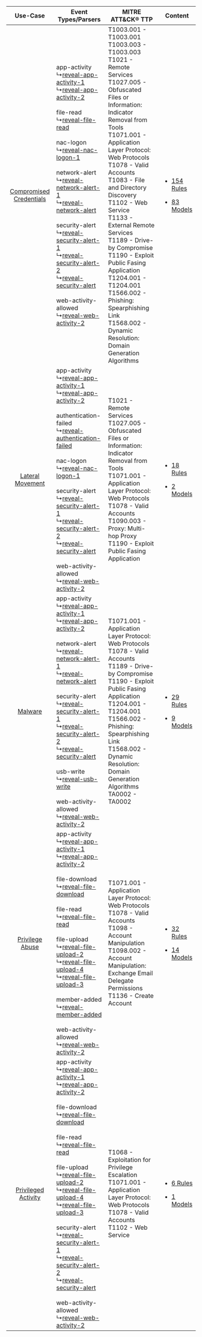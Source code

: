 |    Use-Case    | Event Types/Parsers    | MITRE ATT&CK® TTP    | Content    |
|:----:| ---- | ---- | ---- |
| [Compromised Credentials](../../../UseCases/uc_compromised_credentials.md) |  app-activity<br> ↳[reveal-app-activity-1](Ps/pC_revealappactivity1.md)<br> ↳[reveal-app-activity-2](Ps/pC_revealappactivity2.md)<br><br> file-read<br> ↳[reveal-file-read](Ps/pC_revealfileread.md)<br><br> nac-logon<br> ↳[reveal-nac-logon-1](Ps/pC_revealnaclogon1.md)<br><br> network-alert<br> ↳[reveal-network-alert-1](Ps/pC_revealnetworkalert1.md)<br> ↳[reveal-network-alert](Ps/pC_revealnetworkalert.md)<br><br> security-alert<br> ↳[reveal-security-alert-1](Ps/pC_revealsecurityalert1.md)<br> ↳[reveal-security-alert-2](Ps/pC_revealsecurityalert2.md)<br> ↳[reveal-security-alert](Ps/pC_revealsecurityalert.md)<br><br> web-activity-allowed<br> ↳[reveal-web-activity-2](Ps/pC_revealwebactivity2.md)<br>    | T1003.001 - T1003.001<br>T1003.003 - T1003.003<br>T1021 - Remote Services<br>T1027.005 - Obfuscated Files or Information: Indicator Removal from Tools<br>T1071.001 - Application Layer Protocol: Web Protocols<br>T1078 - Valid Accounts<br>T1083 - File and Directory Discovery<br>T1102 - Web Service<br>T1133 - External Remote Services<br>T1189 - Drive-by Compromise<br>T1190 - Exploit Public Fasing Application<br>T1204.001 - T1204.001<br>T1566.002 - Phishing: Spearphishing Link<br>T1568.002 - Dynamic Resolution: Domain Generation Algorithms<br> | [<ul><li>154 Rules</li></ul><ul><li>83 Models</li></ul>](RM/r_m_nextdlp_reveal_Compromised_Credentials.md) |
|        [Lateral Movement](../../../UseCases/uc_lateral_movement.md)        |  app-activity<br> ↳[reveal-app-activity-1](Ps/pC_revealappactivity1.md)<br> ↳[reveal-app-activity-2](Ps/pC_revealappactivity2.md)<br><br> authentication-failed<br> ↳[reveal-authentication-failed](Ps/pC_revealauthenticationfailed.md)<br><br> nac-logon<br> ↳[reveal-nac-logon-1](Ps/pC_revealnaclogon1.md)<br><br> security-alert<br> ↳[reveal-security-alert-1](Ps/pC_revealsecurityalert1.md)<br> ↳[reveal-security-alert-2](Ps/pC_revealsecurityalert2.md)<br> ↳[reveal-security-alert](Ps/pC_revealsecurityalert.md)<br><br> web-activity-allowed<br> ↳[reveal-web-activity-2](Ps/pC_revealwebactivity2.md)<br>    | T1021 - Remote Services<br>T1027.005 - Obfuscated Files or Information: Indicator Removal from Tools<br>T1071.001 - Application Layer Protocol: Web Protocols<br>T1078 - Valid Accounts<br>T1090.003 - Proxy: Multi-hop Proxy<br>T1190 - Exploit Public Fasing Application<br>    | [<ul><li>18 Rules</li></ul><ul><li>2 Models</li></ul>](RM/r_m_nextdlp_reveal_Lateral_Movement.md)          |
|    [Malware](../../../UseCases/uc_malware.md)    |  app-activity<br> ↳[reveal-app-activity-1](Ps/pC_revealappactivity1.md)<br> ↳[reveal-app-activity-2](Ps/pC_revealappactivity2.md)<br><br> network-alert<br> ↳[reveal-network-alert-1](Ps/pC_revealnetworkalert1.md)<br> ↳[reveal-network-alert](Ps/pC_revealnetworkalert.md)<br><br> security-alert<br> ↳[reveal-security-alert-1](Ps/pC_revealsecurityalert1.md)<br> ↳[reveal-security-alert-2](Ps/pC_revealsecurityalert2.md)<br> ↳[reveal-security-alert](Ps/pC_revealsecurityalert.md)<br><br> usb-write<br> ↳[reveal-usb-write](Ps/pC_revealusbwrite.md)<br><br> web-activity-allowed<br> ↳[reveal-web-activity-2](Ps/pC_revealwebactivity2.md)<br>    | T1071.001 - Application Layer Protocol: Web Protocols<br>T1078 - Valid Accounts<br>T1189 - Drive-by Compromise<br>T1190 - Exploit Public Fasing Application<br>T1204.001 - T1204.001<br>T1566.002 - Phishing: Spearphishing Link<br>T1568.002 - Dynamic Resolution: Domain Generation Algorithms<br>TA0002 - TA0002<br>    | [<ul><li>29 Rules</li></ul><ul><li>9 Models</li></ul>](RM/r_m_nextdlp_reveal_Malware.md)    |
|         [Privilege Abuse](../../../UseCases/uc_privilege_abuse.md)         |  app-activity<br> ↳[reveal-app-activity-1](Ps/pC_revealappactivity1.md)<br> ↳[reveal-app-activity-2](Ps/pC_revealappactivity2.md)<br><br> file-download<br> ↳[reveal-file-download](Ps/pC_revealfiledownload.md)<br><br> file-read<br> ↳[reveal-file-read](Ps/pC_revealfileread.md)<br><br> file-upload<br> ↳[reveal-file-upload-2](Ps/pC_revealfileupload2.md)<br> ↳[reveal-file-upload-4](Ps/pC_revealfileupload4.md)<br> ↳[reveal-file-upload-3](Ps/pC_revealfileupload3.md)<br><br> member-added<br> ↳[reveal-member-added](Ps/pC_revealmemberadded.md)<br><br> web-activity-allowed<br> ↳[reveal-web-activity-2](Ps/pC_revealwebactivity2.md)<br>    | T1071.001 - Application Layer Protocol: Web Protocols<br>T1078 - Valid Accounts<br>T1098 - Account Manipulation<br>T1098.002 - Account Manipulation: Exchange Email Delegate Permissions<br>T1136 - Create Account<br>    | [<ul><li>32 Rules</li></ul><ul><li>14 Models</li></ul>](RM/r_m_nextdlp_reveal_Privilege_Abuse.md)          |
|     [Privileged Activity](../../../UseCases/uc_privileged_activity.md)     |  app-activity<br> ↳[reveal-app-activity-1](Ps/pC_revealappactivity1.md)<br> ↳[reveal-app-activity-2](Ps/pC_revealappactivity2.md)<br><br> file-download<br> ↳[reveal-file-download](Ps/pC_revealfiledownload.md)<br><br> file-read<br> ↳[reveal-file-read](Ps/pC_revealfileread.md)<br><br> file-upload<br> ↳[reveal-file-upload-2](Ps/pC_revealfileupload2.md)<br> ↳[reveal-file-upload-4](Ps/pC_revealfileupload4.md)<br> ↳[reveal-file-upload-3](Ps/pC_revealfileupload3.md)<br><br> security-alert<br> ↳[reveal-security-alert-1](Ps/pC_revealsecurityalert1.md)<br> ↳[reveal-security-alert-2](Ps/pC_revealsecurityalert2.md)<br> ↳[reveal-security-alert](Ps/pC_revealsecurityalert.md)<br><br> web-activity-allowed<br> ↳[reveal-web-activity-2](Ps/pC_revealwebactivity2.md)<br> | T1068 - Exploitation for Privilege Escalation<br>T1071.001 - Application Layer Protocol: Web Protocols<br>T1078 - Valid Accounts<br>T1102 - Web Service<br>    | [<ul><li>6 Rules</li></ul><ul><li>1 Models</li></ul>](RM/r_m_nextdlp_reveal_Privileged_Activity.md)        |